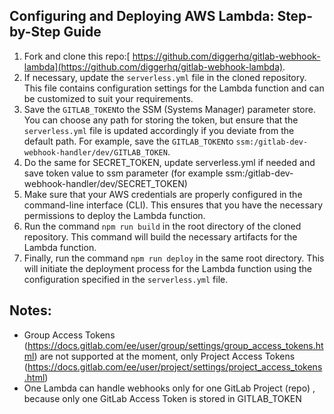 ## Configuring and Deploying AWS Lambda: Step-by-Step Guide 


1. Fork and clone this repo:[ https://github.com/diggerhq/gitlab-webhook-lambda](https://github.com/diggerhq/gitlab-webhook-lambda).
2. If necessary, update the `serverless.yml` file in the cloned repository. This file contains configuration settings for the Lambda function and can be customized to suit your requirements.
3. Save the `GITLAB_TOKEN`to the SSM (Systems Manager) parameter store. You can choose any path for storing the token, but ensure that the `serverless.yml` file is updated accordingly if you deviate from the default path. For example, save the `GITLAB_TOKEN`to `ssm:/gitlab-dev-webhook-handler/dev/GITLAB_TOKEN`.
4. Do the same for SECRET_TOKEN, update serverless.yml if needed and save token value to ssm parameter (for example ssm:/gitlab-dev-webhook-handler/dev/SECRET_TOKEN)
5. Make sure that your AWS credentials are properly configured in the command-line interface (CLI). This ensures that you have the necessary permissions to deploy the Lambda function.
6. Run the command `npm run build` in the root directory of the cloned repository. This command will build the necessary artifacts for the Lambda function.
7. Finally, run the command `npm run deploy` in the same root directory. This will initiate the deployment process for the Lambda function using the configuration specified in the `serverless.yml` file.

## Notes:

- Group Access Tokens (https://docs.gitlab.com/ee/user/group/settings/group_access_tokens.html) are not supported at the moment, only Project Access Tokens (https://docs.gitlab.com/ee/user/project/settings/project_access_tokens.html)
- One Lambda can handle webhooks only for one GitLab Project (repo) , because only one GitLab Access Token is stored in GITLAB_TOKEN